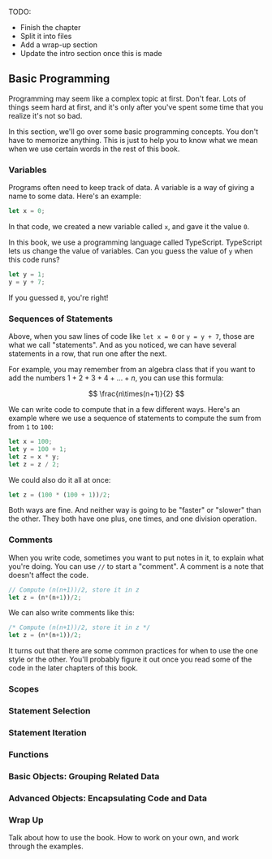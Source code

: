 TODO:
- Finish the chapter
- Split it into files
- Add a wrap-up section
- Update the intro section once this is made

## Basic Programming

Programming may seem like a complex topic at first.  Don't fear.  Lots of things
seem hard at first, and it's only after you've spent some time that you realize
it's not so bad.

In this section, we'll go over some basic programming concepts.  You don't have
to memorize anything.  This is just to help you to know what we mean when we use
certain words in the rest of this book.

### Variables

Programs often need to keep track of data.  A variable is a way of giving a name
to some data.  Here's an example:

```typescript
let x = 0;
```

In that code, we created a new variable called `x`, and gave it the value `0`.

In this book, we use a programming language called TypeScript.  TypeScript lets
us change the value of variables.  Can you guess the value of `y` when this code
runs?

```typescript
let y = 1;
y = y + 7;
```

If you guessed `8`, you're right!

### Sequences of Statements

Above, when you saw lines of code like `let x = 0` or `y = y + 7`, those are
what we call "statements".  And as you noticed, we can have several statements
in a row, that run one after the next.

For example, you may remember from an algebra class that if you want to add the
numbers $1 + 2 + 3 + 4 + \ldots + n$, you can use this formula:

$$
\frac{n\times(n+1)}{2}
$$

We can write code to compute that in a few different ways.  Here's an example
where we use a sequence of statements to compute the sum from from `1` to `100`:

```typescript
let x = 100;
let y = 100 + 1;
let z = x * y;
let z = z / 2;
```

We could also do it all at once:

```typescript
let z = (100 * (100 + 1))/2;
```

Both ways are fine.  And neither way is going to be "faster" or "slower" than
the other.  They both have one plus, one times, and one division operation.

### Comments

When you write code, sometimes you want to put notes in it, to explain what
you're doing.  You can use `//` to start a "comment".  A comment is a note that
doesn't affect the code.

```typescript
// Compute (n(n+1))/2, store it in z
let z = (n*(n+1))/2;
```

We can also write comments like this:

```typescript
/* Compute (n(n+1))/2, store it in z */
let z = (n*(n+1))/2;
```

It turns out that there are some common practices for when to use the one style
or the other.  You'll probably figure it out once you read some of the code in
the later chapters of this book.

### Scopes

### Statement Selection

### Statement Iteration

### Functions

### Basic Objects: Grouping Related Data

### Advanced Objects: Encapsulating Code and Data

### Wrap Up

Talk about how to use the book.  How to work on your own, and work through the
examples.
